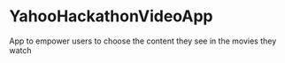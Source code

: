 YahooHackathonVideoApp
======================

App to empower users to choose the content they see in the movies they watch
